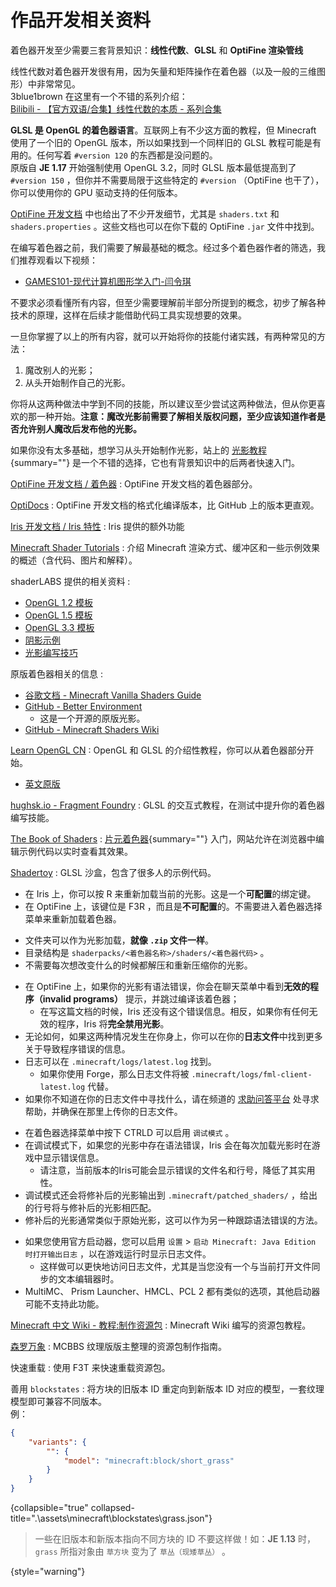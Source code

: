 # 作品开发相关资料

<primary-label ref="manual"/>

<secondary-label ref="je"/>
<secondary-label ref="shader"/>
<secondary-label ref="resource"/>

<show-structure depth="0"/>

<tabs>
  <tab title="着色器开发">

<chapter title="背景知识">

着色器开发至少需要三套背景知识：**线性代数**、**GLSL** 和 **OptiFine 渲染管线**

线性代数对着色器开发很有用，因为矢量和矩阵操作在着色器（以及一般的三维图形）中非常常见。  
3blue1brown 在这里有一个不错的系列介绍：  
[Bilibili - 【官方双语/合集】线性代数的本质 - 系列合集](https://www.bilibili.com/video/BV1ys411472E)

**GLSL 是 OpenGL 的着色器语言**。互联网上有不少这方面的教程，但 Minecraft 使用了一个旧的 OpenGL 版本，所以如果找到一个同样旧的 GLSL 教程可能是有用的。任何写着 `#version 120` 的东西都是没问题的。  
原版自 **JE 1.17** 开始强制使用 OpenGL 3.2，同时 GLSL 版本最低提高到了 `#version 150` ，但你并不需要局限于这些特定的 `#version` （OptiFine 也干了），你可以使用你的 GPU 驱动支持的任何版本。

[OptiFine 开发文档](https://github.com/sp614x/optifine/tree/master/OptiFineDoc/doc) 中也给出了不少开发细节，尤其是 `shaders.txt` 和 `shaders.properties` 。这些文档也可以在你下载的 OptiFine `.jar` 文件中找到。

</chapter>
<chapter title="基本概念">

在编写着色器之前，我们需要了解最基础的概念。经过多个着色器作者的筛选，我们推荐观看以下视频：

- [GAMES101-现代计算机图形学入门-闫令琪](https://www.bilibili.com/video/BV1X7411F744)

不要求必须看懂所有内容，但至少需要理解前半部分所提到的概念，初步了解各种技术的原理，这样在后续才能借助代码工具实现想要的效果。

一旦你掌握了以上的所有内容，就可以开始将你的技能付诸实践，有两种常见的方法：

1. 魔改别人的光影；
2. 从头开始制作自己的光影。

你将从这两种做法中学到不同的技能，所以建议至少尝试这两种做法，但从你更喜欢的那一种开始。**注意：魔改光影前需要了解相关版权问题，至少应该知道作者是否允许别人魔改后发布他的光影。**

如果你没有太多基础，想学习从头开始制作光影，站上的 [光影教程](shaderTutorial.md){summary=""} 是一个不错的选择，它也有背景知识中的后两者快速入门。

</chapter>
<chapter title="相关资料">

[OptiFine 开发文档 / 着色器](https://github.com/sp614x/optifine/blob/master/OptiFineDoc/doc/shaders.txt)
: OptiFine 开发文档的着色器部分。

  [OptiDocs](https://optifine.readthedocs.io/shaders_dev.html)
  : OptiFine 开发文档的格式化编译版本，比 GitHub 上的版本更直观。

[Iris 开发文档 / Iris 特性](https://github.com/IrisShaders/ShaderDoc/blob/master/iris-features.md)
: Iris 提供的额外功能

[Minecraft Shader Tutorials](https://saada2006.github.io/minecraft-shader-tutorials/)
: 介绍 Minecraft 渲染方式、缓冲区和一些示例效果的概述（含代码、图片和解释）。

shaderLABS 提供的相关资料
:
- [OpenGL 1.2 模板](https://github.com/shaderLABS/Base-120)
- [OpenGL 1.5 模板](https://github.com/shaderLABS/Base-150)
- [OpenGL 3.3 模板](https://github.com/shaderLABS/Base-330)
- [阴影示例](https://github.com/shaderLABS/Shadow-Tutorial)
- [光影编写技巧](https://wiki.shaderlabs.org/wiki/Shader_tricks)

原版着色器相关的信息
:
- [谷歌文档 - Minecraft Vanilla Shaders Guide](https://docs.google.com/document/d/15TOAOVLgSNEoHGzpNlkez5cryH3hFF3awXL5Py81EMk/edit#)
- [GitHub - Better Environment](https://github.com/bradleyq/mc_vanilla_shaders/tree/dev/resourcepack-shaders)
    - 这是一个开源的原版光影。
- [GitHub - Minecraft Shaders Wiki](https://github.com/McTsts/Minecraft-Shaders-Wiki)

[Learn OpenGL CN](https://learnopengl-cn.github.io/)
: OpenGL 和 GLSL 的介绍性教程，你可以从着色器部分开始。
- [英文原版](https://learnopengl.com/)

[hughsk.io - Fragment Foundry](https://hughsk.io/fragment-foundry/chapters/01-hello-world.html)
: GLSL 的交互式教程，在测试中提升你的着色器编写技能。

[The Book of Shaders](https://thebookofshaders.com/?lan=ch)
: [片元着色器](shaderBasic.md#fs){summary=""} 入门，网站允许在浏览器中编辑示例代码以实时查看其效果。

[Shadertoy](https://www.shadertoy.com/)
: GLSL 沙盒，包含了很多人的示例代码。

</chapter>
<chapter title="开发技巧">
<deflist>

<def title="快速重载">

- 在 Iris 上，你可以按 <shortcut>R</shortcut> 来重新加载当前的光影。这是一个**可配置**的绑定键。
- 在 OptiFine 上，该键位是 <shortcut>F3</shortcut><shortcut>R</shortcut> ，而且是**不可配置**的。不需要进入着色器选择菜单来重新加载着色器。
</def>
<def title="使用文件夹">

- 文件夹可以作为光影加载，**就像 `.zip` 文件一样**。
- 目录结构是 `shaderpacks/<着色器名称>/shaders/<着色器代码>` 。
- 不需要每次想改变什么的时候都解压和重新压缩你的光影。
</def>
<def title="语法错误调试">
<tabs>
<tab title="OptiFine">

- 在 OptiFine 上，如果你的光影有语法错误，你会在聊天菜单中看到**无效的程序（invalid programs）** 提示，并跳过编译该着色器；
    - 在写这篇文档的时候，Iris 还没有这个错误信息。相反，如果你有任何无效的程序，Iris 将**完全禁用光影**。
- 无论如何，如果这两种情况发生在你身上，你可以在你的**日志文件**中找到更多关于导致程序错误的信息。
- 日志可以在 `.minecraft/logs/latest.log` 找到。
    - 如果你使用 Forge，那么日志文件将被 `.minecraft/logs/fml-client-latest.log` 代替。
- 如果你不知道在你的日志文件中寻找什么，请在频道的 [求助问答平台](https://pd.qq.com/s/1dvabyzrt) 处寻求帮助，并确保在那里上传你的日志文件。
</tab>
<tab title="Iris">

- 在着色器选择菜单中按下 <shortcut>CTRL</shortcut><shortcut>D</shortcut> 可以启用 `调试模式` 。
- 在调试模式下，如果您的光影中存在语法错误，Iris 会在每次加载光影时在游戏中显示错误信息。
    - 请注意，当前版本的Iris可能会显示错误的文件名和行号，降低了其实用性。
- 调试模式还会将修补后的光影输出到 `.minecraft/patched_shaders/` ，给出的行号将与修补后的光影相匹配。
- 修补后的光影通常类似于原始光影，这可以作为另一种跟踪语法错误的方法。
</tab>
</tabs>
</def>

<def title="快速查看日志文件">

- 如果您使用官方启动器，您可以启用 `设置` > `启动 Minecraft: Java Edition 时打开输出日志` ，以在游戏运行时显示日志文件。
    - 这样做可以更快地访问日志文件，尤其是当您没有一个与当前打开文件同步的文本编辑器时。
- MultiMC、 Prism Launcher、HMCL、PCL 2 都有类似的选项，其他启动器可能不支持此功能。

</def>
</deflist>
</chapter>
</tab>
<tab title="资源包开发">
<chapter title="相关资料">
<p>

[Minecraft 中文 Wiki - 教程:制作资源包](https://zh.minecraft.wiki/w/Tutorial:%E5%88%B6%E4%BD%9C%E8%B5%84%E6%BA%90%E5%8C%85)
: Minecraft Wiki 编写的资源包教程。

[森罗万象](http://sqwatermark.com/resguide/)
: MCBBS 纹理版版主整理的资源包制作指南。

</p>
</chapter>
<chapter title="开发技巧">

快速重载
: 使用 <shortcut>F3</shortcut><shortcut>T</shortcut> 来快速重载资源包。

善用 `blockstates`
: 将方块的旧版本 ID 重定向到新版本 ID 对应的模型，一套纹理模型即可兼容不同版本。  
例：
```JSON
{
    "variants": {
        "": {
            "model": "minecraft:block/short_grass"
        }
    }
}
```
{collapsible="true" collapsed-title=".\assets\minecraft\blockstates\grass.json"}
> 一些在旧版本和新版本指向不同方块的 ID 不要这样做！如：**JE 1.13** 时，`grass` 所指对象由 `草方块` 变为了 `草丛（现矮草丛）` 。
> 
{style="warning"}

</chapter>
</tab>
</tabs>
